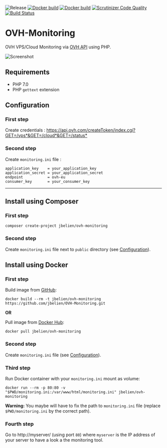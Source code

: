 ![Release](https://img.shields.io/github/release/jbelien/ovh-monitoring.svg)
[![Docker build](https://img.shields.io/docker/automated/jbelien/ovh-monitoring.svg)](https://hub.docker.com/r/jbelien/ovh-monitoring/)
[![Docker build](https://img.shields.io/docker/build/jbelien/ovh-monitoring.svg)](https://hub.docker.com/r/jbelien/ovh-monitoring/)
[![Scrutinizer Code Quality](https://scrutinizer-ci.com/g/jbelien/OVH-Monitoring/badges/quality-score.png?b=master)](https://scrutinizer-ci.com/g/jbelien/OVH-Monitoring/?branch=master)
[![Build Status](https://scrutinizer-ci.com/g/jbelien/OVH-Monitoring/badges/build.png?b=master)](https://scrutinizer-ci.com/g/jbelien/OVH-Monitoring/build-status/master)

# OVH-Monitoring

OVH VPS/Cloud Monitoring via [OVH API](https://api.ovh.com/) using PHP.

![Screenshot](https://raw.githubusercontent.com/jbelien/OVH-Monitoring/master/screenshot.png)

## Requirements

- PHP 7.0
- PHP `gettext` extension

## Configuration

### First step

Create credentials : <https://api.ovh.com/createToken/index.cgi?GET=/vps*&GET=/cloud*&GET=/status*>

### Second step

Create `monitoring.ini` file :

```
application_key    = your_application_key
application_secret = your_application_secret
endpoint           = ovh-eu
consumer_key       = your_consumer_key
```

-----

## Install using Composer

### First step

```
composer create-project jbelien/ovh-monitoring
```

### Second step

Create `monitoring.ini` file next to `public` directory (see [Configuration](#configuration)).

## Install using Docker

### First step

Build image from [GitHub](https://github.com/jbelien/OVH-Monitoring):
```
docker build --rm -t jbelien/ovh-monitoring https://github.com/jbelien/OVH-Monitoring.git
```

**OR**

Pull image from [Docker Hub](https://hub.docker.com/r/jbelien/ovh-monitoring/):
```
docker pull jbelien/ovh-monitoring
```

### Second step

Create `monitoring.ini` file (see [Configuration](#configuration)).

### Third step

Run Docker container with your `monitoring.ini` mount as volume:

```
docker run --rm -p 80:80 -v "$PWD/monitoring.ini:/var/www/html/monitoring.ini" jbelien/ovh-monitoring
```

**Warning:** You maybe will have to fix the path to `monitoring.ini` file (replace `$PWD/monitoring.ini` by the correct path).

### Fourth step

Go to http://myserver/ (using port `80`) where `myserver` is the IP address of your server to have a look a the monitoring tool.
